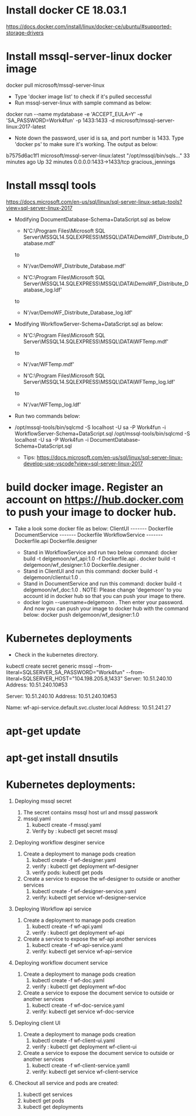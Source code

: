 # Install docker CE 18.03.1


https://docs.docker.com/install/linux/docker-ce/ubuntu/#supported-storage-drivers

# Install mssql-server-linux docker image

docker pull microsoft/mssql-server-linux
+ Type 'docker image list' to check if it's pulled seccessful
+ Run mssql-server-linux with sample command as below:

docker run --name mydatabase -e 'ACCEPT_EULA=Y' -e 'SA_PASSWORD=Work4fun' -p 1433:1433 -d microsoft/mssql-server-linux:2017-latest

* Note down the password, user id is sa, and port number is 1433. Type 'docker ps' to make sure it's working. The output as below:

b7575d6ac1f1  microsoft/mssql-server-linux:latest "/opt/mssql/bin/sqls…"  33 minutes ago  Up 32 minutes 0.0.0.0:1433->1433/tcp gracious_jennings


# Install mssql tools
https://docs.microsoft.com/en-us/sql/linux/sql-server-linux-setup-tools?view=sql-server-linux-2017

+ Modifying DocumentDatabase-Schema+DataScript.sql as below
    + N'C:\Program Files\Microsoft SQL Server\MSSQL14.SQLEXPRESS\MSSQL\DATA\DemoWF_Distribute_Database.mdf'

    to

    + N'/var/DemoWF_Distribute_Database.mdf' 

    + N'C:\Program Files\Microsoft SQL Server\MSSQL14.SQLEXPRESS\MSSQL\DATA\DemoWF_Distribute_Database_log.ldf'

    to

    + N'/var/DemoWF_Distribute_Database_log.ldf'

+ Modifying WorkflowServer-Schema+DataScript.sql as below:

    + N'C:\Program Files\Microsoft SQL Server\MSSQL14.SQLEXPRESS\MSSQL\DATA\WFTemp.mdf'

    to

    + N'/var/WFTemp.mdf'

    + N'C:\Program Files\Microsoft SQL Server\MSSQL14.SQLEXPRESS\MSSQL\DATA\WFTemp_log.ldf'

    to

    + N'/var/WFTemp_log.ldf'

+ Run two commands below:
+ 
  /opt/mssql-tools/bin/sqlcmd -S localhost -U sa -P Work4fun -i WorkflowServer-Schema+DataScript.sql 
  /opt/mssql-tools/bin/sqlcmd -S localhost -U sa -P Work4fun -i DocumentDatabase-Schema+DataScript.sql

  * Tips: https://docs.microsoft.com/en-us/sql/linux/sql-server-linux-develop-use-vscode?view=sql-server-linux-2017


# build docker image. Register an account on https://hub.docker.com to push your image to docker hub.

+ Take a look some docker file as below:
    ClientUI
    ------- Dockerfile
    DocumentService
    ------- Dockerfile
    WorkflowService
    ------- Dockerfile.api
            Dockerfile.designer

    + Stand in WorkflowService and run two below command:
        docker build -t delgemoon/wf_api:1.0 -f Dockerfile.api .
        docker build -t delgemoon/wf_designer:1.0 Dockerfile.designer .
    + Stand in ClientUI and run this command:
        docker build -t delgemoon/clientui:1.0 .
    + Stand in DocumentService and run this command:
        docker build -t delgemoon/wf_doc:1.0 .
    NOTE: Please change 'degemoon' to you account id in docker hub so that you can push your image to there.
    + docker login --username=delgemoon . Then enter your password. And now you can push your image to docker hub with the command below:
        docker push delgemoon/wf_designer:1.0

# Kubernetes deployments

+ Check in the kubernetes directory.

kubectl create secret generic mssql --from-literal=SQLSERVER_SA_PASSWORD="Work4fun" --from-literal=SQLSERVER_HOST="104.198.205.8,1433"
Server:		10.51.240.10
Address:	10.51.240.10#53

Server:		10.51.240.10
Address:	10.51.240.10#53

Name:	wf-api-service.default.svc.cluster.local
Address: 10.51.241.27


# apt-get update
# apt-get install dnsutils


# Kubernetes deployments:

1. Deploying mssql secret
    1. The secret contains mssql host url and mssql passwork
    2. mssql.yaml
        1. kubectl create -f mssql.yaml
        2. Verify by : kubectl get secret mssql
2. Deploying workflow desginer service
    1. Create a deployment to manage pods creation
        1. kubectl create -f wf-designer.yaml
        2. verify : kubectl get deployment wf-designer
        3. verify pods: kubectl get pods
    2. Create a service to expose the wf-designer to outside or another services
        1. kubectl create -f wf-designer-service.yaml
        2. verify: kubectl get service wf-designer-service
3. Deploying Workflow api service
    1. Create a deployment to manage pods creation
        1. kubectl create -f wf-api.yaml
        2. verify : kubectl get deployment wf-api
    2.  Create a service to expose the wf-api another services
        1. kubectl create -f wf-api-service.yaml
        2. verify: kubectl get service wf-api-service
4. Deploying workflow document service
    1. Create a deployment to manage pods creation
        1. kubectl create -f wf-doc.yaml
        2. verify : kubectl get deployment wf-doc
    2.  Create a service to expose the document service to outside or another services
        1. kubectl create -f wf-doc-service.yaml
        2. verify: kubectl get service wf-doc-service
5. Deploying client UI  
    1. Create a deployment to manage pods creation
        1. kubectl create -f wf-client-ui.yaml
        2. verify : kubectl get deployment wf-client-ui
    2.  Create a service to expose the document service to outside or another services
        1. kubectl create -f wf-client-service.yamll
        2. verify: kubectl get service wf-client-service

6. Checkout all service and pods are created:
    1. kubectl get services
    2. kubectl get pods
    3. kubectl get deployments